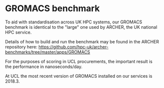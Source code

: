 # GROMACS benchmark

To aid with standardisation across UK HPC systems, our GROMACS benchmark is identical to the "large" one used by ARCHER, the UK national HPC service.

Details of how to build and run the benchmark may be found in the ARCHER repository here: https://github.com/hpc-uk/archer-benchmarks/tree/master/apps/GROMACS

For the purposes of scoring in UCL procurements, the important result is the performance in nanoseconds/day.

At UCL the most recent version of GROMACS installed on our services is 2018.3.